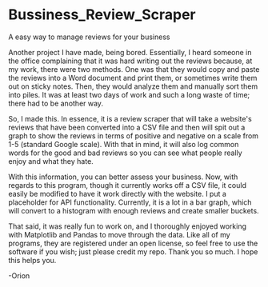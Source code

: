 # Bussiness_Review_Scraper
A easy way to manage reviews for your business 


Another project I have made, being bored. Essentially, I heard someone in the office complaining that it was hard writing out the reviews because, at my work, there were two methods. One was that they would copy and paste the reviews into a Word document and print them, or sometimes write them out on sticky notes. Then, they would analyze them and manually sort them into piles. It was at least two days of work and such a long waste of time; there had to be another way.

So, I made this. In essence, it is a review scraper that will take a website's reviews that have been converted into a CSV file and then will spit out a graph to show the reviews in terms of positive and negative on a scale from 1-5 (standard Google scale). With that in mind, it will also log common words for the good and bad reviews so you can see what people really enjoy and what they hate.

With this information, you can better assess your business. Now, with regards to this program, though it currently works off a CSV file, it could easily be modified to have it work directly with the website. I put a placeholder for API functionality. Currently, it is a lot in a bar graph, which will convert to a histogram with enough reviews and create smaller buckets.

That said, it was really fun to work on, and I thoroughly enjoyed working with Matplotlib and Pandas to move through the data. Like all of my programs, they are registered under an open license, so feel free to use the software if you wish; just please credit my repo. Thank you so much. I hope this helps you.

-Orion
